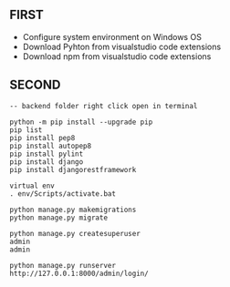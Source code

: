 ## FIRST

* Configure system environment on Windows OS
* Download Pyhton from visualstudio code extensions
* Download npm from visualstudio code extensions

## SECOND

```
-- backend folder right click open in terminal

python -m pip install --upgrade pip
pip list
pip install pep8
pip install autopep8
pip install pylint
pip install django
pip install djangorestframework

virtual env
. env/Scripts/activate.bat

python manage.py makemigrations
python manage.py migrate

python manage.py createsuperuser
admin
admin

python manage.py runserver
http://127.0.0.1:8000/admin/login/


```

